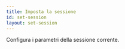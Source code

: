 ```yaml
---
title: Imposta la sessione
id: set-session
layout: set-session
---
```

Configura i parametri della sessione corrente.